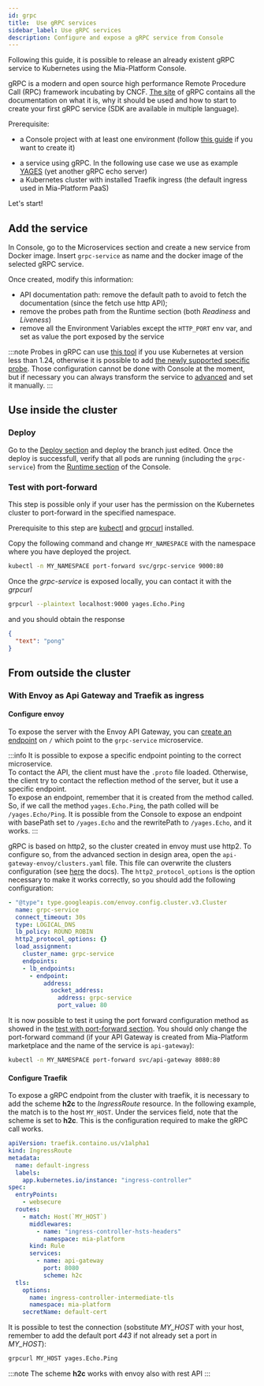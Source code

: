 ```yaml
---
id: grpc
title:  Use gRPC services
sidebar_label: Use gRPC services
description: Configure and expose a gRPC service from Console
---
```


Following this guide, it is possible to release an already existent gRPC service to Kubernetes using the Mia-Platform Console.

gRPC is a modern and open source high performance Remote Procedure Call (RPC) framework incubating by CNCF. [The site](https://grpc.io/) of gRPC contains all the documentation on what it is, why it should be used and how to start to create your first gRPC service (SDK are available in multiple language).

Prerequisite:

- a Console project with at least one environment (follow [this guide](/development_suite/set-up-infrastructure/create-project.mdx) if you want to create it)
<!-- TODO: change YAGES with our gRPC server -->
- a service using gRPC. In the following use case we use as example [YAGES](https://github.com/mhausenblas/yages) (yet another gRPC echo server)
- a Kubernetes cluster with installed Traefik ingress (the default ingress used in Mia-Platform PaaS)

Let's start!

## Add the service

In Console, go to the Microservices section and create a new service from Docker image. Insert `grpc-service` as name and the docker image of the selected gRPC service.

Once created, modify this information:

- API documentation path: remove the default path to avoid to fetch the documentation (since the fetch use http API);
- remove the probes path from the Runtime section (both *Readiness* and *Liveness*)
- remove all the Environment Variables except the `HTTP_PORT` env var, and set as value the port exposed by the service

:::note
Probes in gRPC can use [this tool](https://github.com/grpc-ecosystem/grpc-health-probe/) if you use Kubernetes at version less than 1.24, otherwise it is possible to add [the newly supported specific probe](https://kubernetes.io/docs/tasks/configure-pod-container/configure-liveness-readiness-startup-probes/#define-a-grpc-liveness-probe). Those configuration cannot be done with Console at the moment, but if necessary you can always transform the service to [advanced](/development_suite/api-console/api-design/services.md#advanced-configuration) and set it manually.
:::

## Use inside the cluster

### Deploy

Go to the [Deploy section](/development_suite/deploy/overview.md) and deploy the branch just edited. Once the deploy is successfull, verify that all pods are running (including the `grpc-service`) from the [Runtime section](/development_suite/monitoring/introduction.md) of the Console.

### Test with port-forward

This step is possible only if your user has the permission on the Kubernetes cluster to port-forward in the specified namespace.

Prerequisite to this step are [kubectl](https://kubernetes.io/docs/tasks/tools/) and [grpcurl](https://github.com/fullstorydev/grpcurl) installed.

Copy the following command and change `MY_NAMESPACE` with the namespace where you have deployed the project.

```sh
kubectl -n MY_NAMESPACE port-forward svc/grpc-service 9000:80
```

Once the *grpc-service* is exposed locally, you can contact it with the *grpcurl*

```sh
grpcurl --plaintext localhost:9000 yages.Echo.Ping
```

and you should obtain the response

```json
{
  "text": "pong"
}
```

## From outside the cluster

### With Envoy as Api Gateway and Traefik as ingress

#### Configure envoy

To expose the server with the Envoy API Gateway, you can [create an endpoint](/development_suite/api-console/api-design/endpoints.md) on `/` which point to the `grpc-service` microservice.

:::info
It is possible to expose a specific endpoint pointing to the correct microservice.  
To contact the API, the client must have the `.proto` file loaded. Otherwise, the client try to contact the reflection method of the server, but it use a specific endpoint.  
To expose an endpoint, remember that it is created from the method called. So, if we call the method `yages.Echo.Ping`, the path colled will be `/yages.Echo/Ping`. It is possible from the Console to expose an endpoint with basePath set to `/yages.Echo` and the rewritePath to `/yages.Echo`, and it works.
:::

gRPC is based on http2, so the cluster created in envoy must use http2. To configure so, from the advanced section in design area, open the `api-gateway-envoy/clusters.yaml` file. This file can overwrite the clusters configuration (see [here](/development_suite/api-console/advanced-section/api-gateway-envoy/extensions.md#clusters) the docs).
The `http2_protocol_options` is the option necessary to make it works correctly, so you should add the following configuration:

```yaml
- "@type": type.googleapis.com/envoy.config.cluster.v3.Cluster
  name: grpc-service
  connect_timeout: 30s
  type: LOGICAL_DNS
  lb_policy: ROUND_ROBIN
  http2_protocol_options: {}
  load_assignment:
    cluster_name: grpc-service
    endpoints:
    - lb_endpoints:
      - endpoint:
          address:
            socket_address:
              address: grpc-service
              port_value: 80
```

It is now possible to test it using the port forward configuration method as showed in the [test with port-forward section](#test-with-port-forward).
You should only change the port-forward command (if your API Gateway is created from Mia-Platform marketplace and the name of the service is `api-gateway`):

```sh
kubectl -n MY_NAMESPACE port-forward svc/api-gateway 8080:80
```

#### Configure Traefik

To expose a gRPC endpoint from the cluster with traefik, it is necessary to add the scheme **h2c** to the *IngressRoute* resource.
In the following example, the match is to the host `MY_HOST`. Under the services field, note that the scheme is set to **h2c**. This is the configuration required to make the gRPC call works.

```yaml
apiVersion: traefik.containo.us/v1alpha1
kind: IngressRoute
metadata:
  name: default-ingress
  labels:
    app.kubernetes.io/instance: "ingress-controller"
spec:
  entryPoints:
    - websecure
  routes:
    - match: Host(`MY_HOST`)
      middlewares:
        - name: "ingress-controller-hsts-headers"
          namespace: mia-platform
      kind: Rule
      services:
        - name: api-gateway
          port: 8080
          scheme: h2c
  tls:
    options:
      name: ingress-controller-intermediate-tls
      namespace: mia-platform
    secretName: default-cert
```

It is possible to test the connection (sobstitute  *MY_HOST* with your host, remember to add the default port *443* if not already set a port in *MY_HOST*):

```sh
grpcurl MY_HOST yages.Echo.Ping
```

:::note
The scheme **h2c** works with envoy also with rest API
:::
